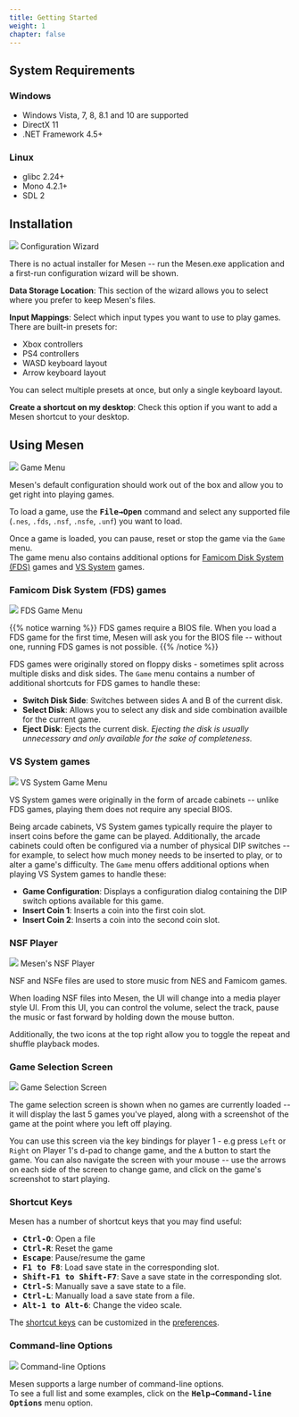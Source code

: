```yaml
---
title: Getting Started
weight: 1
chapter: false
---
```


## System Requirements ##

### Windows ###

* Windows Vista, 7, 8, 8.1 and 10 are supported
* DirectX 11
* .NET Framework 4.5+

### Linux ###

* glibc 2.24+
* Mono 4.2.1+
* SDL 2

## Installation ##

<div class="imgBox right"><div>
	<img src="/images/ConfigWizard.png" />
	<span>Configuration Wizard</span>
</div></div>

There is no actual installer for Mesen -- run the Mesen.exe application and a first-run configuration wizard will be shown.

**Data Storage Location**: This section of the wizard allows you to select where you prefer to keep Mesen's files.

**Input Mappings**: Select which input types you want to use to play games. There are built-in presets for:

* Xbox controllers
* PS4 controllers
* WASD keyboard layout 
* Arrow keyboard layout

You can select multiple presets at once, but only a single keyboard layout.

**Create a shortcut on my desktop**: Check this option if you want to add a Mesen shortcut to your desktop.

## Using Mesen ##

<div class="imgBox right"><div>
	<img src="/images/GameMenu.png" />
	<span>Game Menu</span>
</div></div>

Mesen's default configuration should work out of the box and allow you to get right into playing games.  

To load a game, use the **<kbd>File&rarr;Open</kbd>** command and select any supported file (`.nes`, `.fds`, `.nsf`, `.nsfe`, `.unf`) you want to load.

Once a game is loaded, you can pause, reset or stop the game via the `Game` menu.  
The game menu also contains additional options for [Famicom Disk System (FDS)](#famicom-disk-system-fds-games) games and [VS System](#vs-system-games) games.

### Famicom Disk System (FDS) games ###

<div class="imgBox right"><div>
	<img src="/images/FdsGameMenu.png" />
	<span>FDS Game Menu</span>
</div></div>

{{% notice warning %}}
FDS games require a BIOS file. When you load a FDS game for the first time, Mesen will ask you for the BIOS file -- without one, running FDS games is not possible.
{{% /notice %}}

FDS games were originally stored on floppy disks - sometimes split across multiple disks and disk sides. The `Game` menu contains a number of additional shortcuts for FDS games to handle these:

* **Switch Disk Side**: Switches between sides A and B of the current disk.
* **Select Disk**: Allows you to select any disk and side combination availble for the current game.
* **Eject Disk**: Ejects the current disk.  *Ejecting the disk is usually unnecessary and only available for the sake of completeness.*

<div class="clear"></div>

### VS System games ###

<div class="imgBox right"><div>
	<img src="/images/VsGameMenu.png" />
	<span>VS System Game Menu</span>
</div></div>

VS System games were originally in the form of arcade cabinets -- unlike FDS games, playing them does not require any special BIOS.

Being arcade cabinets, VS System games typically require the player to insert coins before the game can be played.  Additionally, the arcade cabinets could often be configured via a number of physical DIP switches -- for example, to select how much money needs to be inserted to play, or to alter a game's difficulty.  The `Game` menu offers additional options when playing VS System games to handle these:

* **Game Configuration**: Displays a configuration dialog containing the DIP switch options available for this game.
* **Insert Coin 1**: Inserts a coin into the first coin slot.
* **Insert Coin 2**: Inserts a coin into the second coin slot.


<div class="clear"></div>

### NSF Player ###

<div class="imgBox"><div>
	<img src="/images/NsfPlayer.png" />
	<span>Mesen's NSF Player</span>
</div></div>

NSF and NSFe files are used to store music from NES and Famicom games.  

When loading NSF files into Mesen, the UI will change into a media player style UI. From this UI, you can control the volume, select the track, pause the music or fast forward by holding down the mouse button.

Additionally, the two icons at the top right allow you to toggle the repeat and shuffle playback modes.

<div class="clear"></div>

### Game Selection Screen ###

<div class="imgBox"><div>
	<img src="/images/GameSelectionScreen.png" />
	<span>Game Selection Screen</span>
</div></div>

The game selection screen is shown when no games are currently loaded -- it will display the last 5 games you've played, along with a screenshot of the game at the point where you left off playing.  

You can use this screen via the key bindings for player 1 - e.g press `Left` or `Right` on Player 1's d-pad to change game, and the `A` button to start the game.  You can also navigate the screen with your mouse -- use the arrows on each side of the screen to change game, and click on the game's screenshot to start playing.

<div class="clear"></div>

### Shortcut Keys ###

Mesen has a number of shortcut keys that you may find useful:

* <kbd>**Ctrl-O**</kbd>: Open a file
* <kbd>**Ctrl-R**</kbd>: Reset the game
* <kbd>**Escape**</kbd>: Pause/resume the game
* <kbd>**F1 to F8**</kbd>: Load save state in the corresponding slot.
* <kbd>**Shift-F1 to Shift-F7**</kbd>: Save a save state in the corresponding slot.
* <kbd>**Ctrl-S**</kbd>: Manually save a save state to a file.
* <kbd>**Ctrl-L**</kbd>: Manually load a save state from a file.
* <kbd>**Alt-1 to Alt-6**</kbd>: Change the video scale.

The [shortcut keys](/configuration/preferences.html#shortcut-keys) can be customized in the [preferences](/configuration/preferences.html).

<div class="clear"></div>

### Command-line Options ###

<div class="imgBox"><div>
	<img src="/images/CommandLineOptions.png" />
	<span>Command-line Options</span>
</div></div>

Mesen supports a large number of command-line options.  
To see a full list and some examples, click on the **<kbd>Help&rarr;Command-line Options</kbd>** menu option.